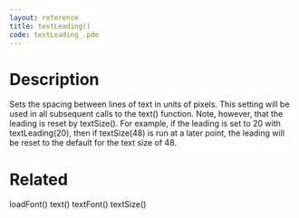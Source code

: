 ```yaml
---
layout: reference
title: textLeading()
code: textLeading_.pde
---
```


# Description

Sets the spacing between lines of text in units of pixels. This setting will be used in all subsequent calls to the text() function.  Note, however, that the leading is reset by textSize(). For example, if the leading is set to 20 with textLeading(20), then if textSize(48) is run at a later point, the leading will be reset to the default for the text size of 48.

# Related

loadFont()
text()
textFont()
textSize()
